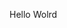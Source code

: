 Hello Wolrd







































































































































































































































































































































































































































































































































































































































































































































































































































































































































































































































































































































































































































































































































































































































































































































































































































































































































































































































































































































































































































































































































































































































































































































































































































































































































































































































































































































































































































































































































































































































































































































































































































































































































































































































































































































































































































